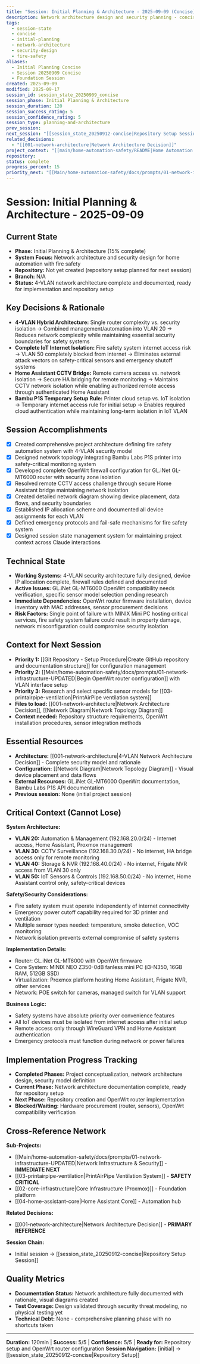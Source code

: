 ```yaml
---
title: "Session: Initial Planning & Architecture - 2025-09-09 (Concise)"
description: Network architecture design and security planning - concise context for AI reference
tags:
  - session-state
  - concise
  - initial-planning
  - network-architecture
  - security-design
  - fire-safety
aliases:
  - Initial Planning Concise
  - Session 20250909 Concise
  - Foundation Session
created: 2025-09-09
modified: 2025-09-17
session_id: session_state_20250909_concise
session_phase: Initial Planning & Architecture
session_duration: 120
session_success_rating: 5
session_confidence_rating: 5
session_type: planning-and-architecture
prev_session:
next_session: "[[session_state_20250912-concise|Repository Setup Session]]"
related_decisions:
  - "[[001-network-architecture|Network Architecture Decision]]"
project_context: "[[main/home-automation-safety/README|Home Automation Project]]"
repository:
status: complete
progress_percent: 15
priority_next: "[[Main/home-automation-safety/docs/prompts/01-network-infrastructure-UPDATED|Network Infrastructure Implementation]]"
---
```


# Session: Initial Planning & Architecture - 2025-09-09

## Current State
- **Phase:** Initial Planning & Architecture (15% complete)
- **System Focus:** Network architecture and security design for home automation with fire safety
- **Repository:** Not yet created (repository setup planned for next session)
- **Branch:** N/A
- **Status:** 4-VLAN network architecture complete and documented, ready for implementation and repository setup

## Key Decisions & Rationale
- **4-VLAN Hybrid Architecture:** Single router complexity vs. security isolation → Combined management/automation into VLAN 20 → Reduces network complexity while maintaining essential security boundaries for safety systems
- **Complete IoT Internet Isolation:** Fire safety system internet access risk → VLAN 50 completely blocked from internet → Eliminates external attack vectors on safety-critical sensors and emergency shutoff systems  
- **Home Assistant CCTV Bridge:** Remote camera access vs. network isolation → Secure HA bridging for remote monitoring → Maintains CCTV network isolation while enabling authorized remote access through authenticated Home Assistant
- **Bambu P1S Temporary Setup Rule:** Printer cloud setup vs. IoT isolation → Temporary internet access rule for initial setup → Enables required cloud authentication while maintaining long-term isolation in IoT VLAN

## Session Accomplishments
- [x] Created comprehensive project architecture defining fire safety automation system with 4-VLAN security model
- [x] Designed network topology integrating Bambu Labs P1S printer into safety-critical monitoring system
- [x] Developed complete OpenWrt firewall configuration for GL.iNet GL-MT6000 router with security zone isolation
- [x] Resolved remote CCTV access challenge through secure Home Assistant bridge maintaining network isolation
- [x] Created detailed network diagram showing device placement, data flows, and security boundaries
- [x] Established IP allocation scheme and documented all device assignments for each VLAN
- [x] Defined emergency protocols and fail-safe mechanisms for fire safety system
- [x] Designed session state management system for maintaining project context across Claude interactions

## Technical State
- **Working Systems:** 4-VLAN security architecture fully designed, device IP allocation complete, firewall rules defined and documented
- **Active Issues:** GL.iNet GL-MT6000 OpenWrt compatibility needs verification, specific sensor model selection pending research
- **Immediate Dependencies:** OpenWrt router firmware installation, device inventory with MAC addresses, sensor procurement decisions
- **Risk Factors:** Single point of failure with MINIX Mini PC hosting critical services, fire safety system failure could result in property damage, network misconfiguration could compromise security isolation

## Context for Next Session
- **Priority 1:** [[Git Repository - Setup Procedure|Create GitHub repository and documentation structure]] for configuration management
- **Priority 2:** [[Main/home-automation-safety/docs/prompts/01-network-infrastructure-UPDATED|Begin OpenWrt router configuration]] with VLAN interface setup
- **Priority 3:** Research and select specific sensor models for [[03-printairpipe-ventilation|PrintAirPipe ventilation system]]
- **Files to load:** [[001-network-architecture|Network Architecture Decision]], [[Network Diagram|Network Topology Diagram]]
- **Context needed:** Repository structure requirements, OpenWrt installation procedures, sensor integration methods

## Essential Resources
- **Architecture:** [[001-network-architecture|4-VLAN Network Architecture Decision]] - Complete security model and rationale
- **Configuration:** [[Network Diagram|Network Topology Diagram]] - Visual device placement and data flows
- **External Resources:** GL.iNet GL-MT6000 OpenWrt documentation, Bambu Labs P1S API documentation
- **Previous session:** None (initial project session)

## Critical Context (Cannot Lose)
**System Architecture:**
- **VLAN 20:** Automation & Management (192.168.20.0/24) - Internet access, Home Assistant, Proxmox management
- **VLAN 30:** CCTV Surveillance (192.168.30.0/24) - No internet, HA bridge access only for remote monitoring
- **VLAN 40:** Storage & NVR (192.168.40.0/24) - No internet, Frigate NVR access from VLAN 30 only
- **VLAN 50:** IoT Sensors & Controls (192.168.50.0/24) - No internet, Home Assistant control only, safety-critical devices

**Safety/Security Considerations:**
- Fire safety system must operate independently of internet connectivity
- Emergency power cutoff capability required for 3D printer and ventilation
- Multiple sensor types needed: temperature, smoke detection, VOC monitoring
- Network isolation prevents external compromise of safety systems

**Implementation Details:**
- Router: GL.iNet GL-MT6000 with OpenWrt firmware
- Core System: MINIX NEO Z350-0dB fanless mini PC (i3-N350, 16GB RAM, 512GB SSD)
- Virtualization: Proxmox platform hosting Home Assistant, Frigate NVR, other services
- Network: POE switch for cameras, managed switch for VLAN support

**Business Logic:**
- Safety systems have absolute priority over convenience features
- All IoT devices must be isolated from internet access after initial setup
- Remote access only through WireGuard VPN and Home Assistant authentication
- Emergency protocols must function during network or power failures

## Implementation Progress Tracking
- **Completed Phases:** Project conceptualization, network architecture design, security model definition
- **Current Phase:** Network architecture documentation complete, ready for repository setup
- **Next Phase:** Repository creation and OpenWrt router implementation
- **Blocked/Waiting:** Hardware procurement (router, sensors), OpenWrt compatibility verification

## Cross-Reference Network
**Sub-Projects:** 
- [[Main/home-automation-safety/docs/prompts/01-network-infrastructure-UPDATED|Network Infrastructure & Security]] - **IMMEDIATE NEXT**
- [[03-printairpipe-ventilation|PrintAirPipe Ventilation System]] - **SAFETY CRITICAL**
- [[02-core-infrastructure|Core Infrastructure (Proxmox)]] - Foundation platform
- [[04-home-assistant-core|Home Assistant Core]] - Automation hub

**Related Decisions:** 
- [[001-network-architecture|Network Architecture Decision]] - **PRIMARY REFERENCE**

**Session Chain:** 
- Initial session → [[session_state_20250912-concise|Repository Setup Session]]

## Quality Metrics
- **Documentation Status:** Network architecture fully documented with rationale, visual diagrams created
- **Test Coverage:** Design validated through security threat modeling, no physical testing yet
- **Technical Debt:** None - comprehensive planning phase with no shortcuts taken

---
**Duration:** 120min | **Success:** 5/5 | **Confidence:** 5/5 | **Ready for:** Repository setup and OpenWrt router configuration
**Session Navigation:** [initial] → [[session_state_20250912-concise|Repository Setup]]
